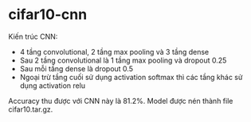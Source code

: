 # cifar10-cnn

Kiến trúc CNN:
- 4 tầng convolutional, 2 tầng max pooling và 3 tầng dense
- Sau 2 tầng convolutional là 1 tầng max pooling và dropout 0.25
- Sau mỗi tầng dense là dropout 0.5
- Ngoại trừ tầng cuối sử dụng activation softmax thì các tầng khác sử dụng activation relu

Accuracy thu được với CNN này là 81.2%. Model được nén thành file cifar10.tar.gz.
